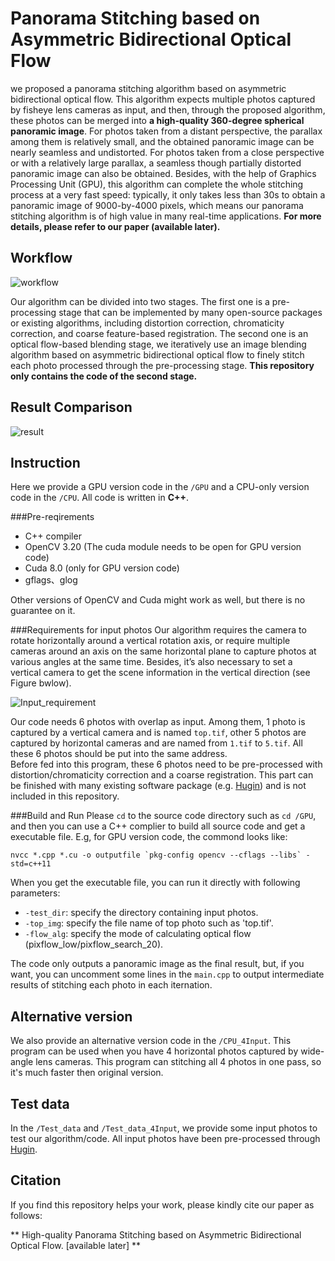 # Panorama Stitching based on Asymmetric Bidirectional Optical Flow
we proposed a panorama stitching algorithm based on asymmetric bidirectional optical flow. 
This algorithm expects multiple photos captured by fisheye lens cameras as input, and then, 
through the proposed algorithm, these photos can be merged into 
**a high-quality 360-degree spherical panoramic image**. 
For photos taken from a distant perspective, the parallax among them is relatively small, 
and the obtained panoramic image can be nearly seamless and undistorted. 
For photos taken from a close perspective or with a relatively large parallax, 
a seamless though partially distorted panoramic image can also be obtained. Besides, 
with the help of Graphics Processing Unit (GPU), this algorithm can complete the whole stitching process at a very fast speed:
typically, it only takes less than 30s to obtain a panoramic image of 9000-by-4000 pixels, 
which means our panorama stitching algorithm is of high value in many real-time applications.
**For more details, please refer to our paper (available later).**

## Workflow
![workflow](https://github.com/MungoMeng/Panorama_OpticalFlow/blob/master/Figure/Workflow.png)

Our algorithm can be divided into two stages. The first one is a pre-processing stage that can be implemented by many
open-source packages or existing algorithms, including distortion correction, chromaticity correction, 
and coarse feature-based registration. The second one is an optical flow-based blending stage, 
we iteratively use an image blending algorithm based on asymmetric bidirectional optical flow to finely 
stitch each photo processed through the pre-processing stage. 
**This repository only contains the code of the second stage.**

## Result Comparison
![result](https://github.com/MungoMeng/Panorama_OpticalFlow/blob/master/Figure/Result.png)  

## Instruction
Here we provide a GPU version code in the `/GPU` and a CPU-only version code in the `/CPU`. All code is written in **C++**.

###Pre-reqirements
* C++ compiler
* OpenCV 3.20 (The cuda module needs to be open for GPU version code)
* Cuda 8.0 (only for GPU version code)
* gflags、glog

Other versions of OpenCV and Cuda might work as well, but there is no guarantee on it.

###Requirements for input photos
Our algorithm requires the camera to rotate horizontally around a vertical rotation axis, 
or require multiple cameras around an axis on the same horizontal plane to capture photos at various angles at the same time. 
Besides, it’s also necessary to set a vertical camera to get the scene information in the vertical direction (see Figure bwlow).

![Input_requirement](https://github.com/MungoMeng/Panorama_OpticalFlow/blob/master/Figure/Input_requirement.png)

Our code needs 6 photos with overlap as input. Among them, 1 photo is captured by a vertical camera and is named `top.tif`, 
other 5 photos are captured by horizontal cameras and are named from `1.tif` to `5.tif`. All these 6 photos should be put into the same address.  
Before fed into this program, these 6 photos need to be pre-processed with distortion/chromaticity correction and a coarse registration.
This part can be finished with many existing software package (e.g. [Hugin](http://hugin.sourceforge.net/)) and is not included in this repository.


###Build and Run
Please `cd` to the source code directory such as `cd /GPU`, and then you can use a C++ complier to build all source code
and get a executable file. E.g, for GPU version code, the commond looks like:  
```
nvcc *.cpp *.cu -o outputfile `pkg-config opencv --cflags --libs` -std=c++11
```
When you get the executable file, you can run it directly with following parameters:  

* `-test_dir`: specify the directory containing input photos.
* `-top_img`: specify the file name of top photo such as 'top.tif'.
* `-flow_alg`: specify the mode of calculating optical flow (pixflow_low/pixflow_search_20).

The code only outputs a panoramic image as the final result, 
but, if you want, you can uncomment some lines in the `main.cpp` to output intermediate results of stitching each photo in each iternation.

## Alternative version
We also provide an alternative version code in the `/CPU_4Input`. This program can be used when you have 4 horizontal
photos captured by wide-angle lens cameras. This program can stitching all 4 photos in one pass, so it's much faster then original version.

## Test data
In the `/Test_data` and `/Test_data_4Input`, we provide some input photos to test our algorithm/code. 
All input photos have been pre-processed through [Hugin](http://hugin.sourceforge.net/).

## Citation
If you find this repository helps your work, please kindly cite our paper as follows:

** High-quality Panorama Stitching based on Asymmetric Bidirectional Optical Flow. [available later] **
